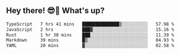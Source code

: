 ## Hey there! 😎👋 What's up?

<!--START_SECTION:waka-->

```txt
TypeScript   7 hrs 41 mins   ██████████████▒░░░░░░░░░░   57.98 %
JavaScript   2 hrs           ███▓░░░░░░░░░░░░░░░░░░░░░   15.16 %
Rust         1 hr 30 mins    ███░░░░░░░░░░░░░░░░░░░░░░   11.39 %
Markdown     39 mins         █▒░░░░░░░░░░░░░░░░░░░░░░░   04.93 %
YAML         20 mins         ▓░░░░░░░░░░░░░░░░░░░░░░░░   02.58 %
```

<!--END_SECTION:waka-->
